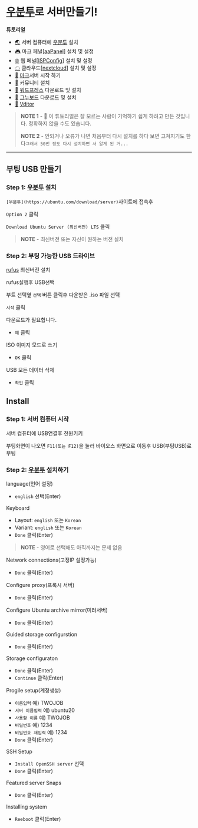 # [우분투](https://ubuntu.com/download/server)로 서버만들기!


**튜토리얼**

- [🌏](https://github.com/TWOJOB/server/blob/main/ubuntu/ubuntu.md) 서버 컴퓨터에 [우분투](https://ubuntu.com/download/server) 설치
- [🎮]() 마크 페널[[aaPanel](https://www.aapanel.com/index.html)] 설치 및 설정
- [🌐]() 웹 페널[[ISPConfig](https://www.ispconfig.org/)] 설치 및 설정
- [☁]() 클라우드[[nextcloud](https://nextcloud.com/)] 설치 및 설정
- [🚀]() [마크](https://www.minecraft.net/ko-kr)서버 시작 하기
- [🚀]() 커뮤니티 설치
- [🚀]() [워드프레스](https://ko.wordpress.org/download/) 다운로드 및 설치
- [🚀]() [그누보드](https://sir.kr/g5_pds) 다운로드 및 설치
- [🚀]() [Vditor](https://b3log.org/vditor/)

> **NOTE 1** - 👋 이 튜토리얼은 잘 모르는 사람이 기억하기 쉽게 하려고 만든 것입니다. 정확하지 않을 수도 있습니다.
>
> **NOTE 2** - 안되거나 오류가 나면 처음부터 다시 설치를 하다 보면 고쳐지기도 한다`그래서 50번 정도 다시 설치하면 서 알게 된 거...`

----


## 부팅 USB 만들기

### Step 1: [우분투](https://ubuntu.com/download/server) 설치

`[우분투](https://ubuntu.com/download/server)`사이트에 접속후

`Option 2` 클릭

`Download Ubuntu Server (최신버전) LTS` 클릭

> **NOTE** - 최신버전 또는 자신이 원하는 버전 설치

### Step 2: 부팅 가능한 USB 드라이브

[rufus](https://rufus.ie/ko/) 최신버전 설치

rufus실행후 USB선택

부트 선택옆 `선택` 버튼 클릭후 다운받은 .iso 파일 선택

`시작` 클릭

다운로드가 필요합니다.
- `예` 클릭

ISO 이미지 모드로 쓰기
- `OK` 클릭

USB 모든 데이터 삭제
- `확인` 클릭

## Install

### Step 1: 서버 컴퓨터 시작

서버 컴퓨터에 USB연결후 전원키키

부팅화면이 나오면 `F11(또는 F12)`을 눌러 바이오스 화면으로 이동후 USB(부팅USB)로 부팅

### Step 2: [우분투](https://ubuntu.com/download/server) 설치하기

language(언어 설정)
- `english` 선택(Enter)

Keyboard
- Layout: `english` 또는 `Korean`
- Variant: `english` 또는 `Korean`
- `Done` 클릭(Enter)

> **NOTE** - 영어로 선택해도 아직까지는 문제 없음

Network connections(고정IP 설정가능)
- `Done` 클릭(Enter)

Configure proxy(프록시 서버)
- `Done` 클릭(Enter)

Configure Ubuntu archive mirror(미러서버)
- `Done` 클릭(Enter)

Guided storage configurstion
- `Done` 클릭(Enter)

Storage configuraton
- `Done` 클릭(Enter)
- `Continue` 클릭(Enter)

Progile setup(계정생성)
- `이름입력` 예) TWOJOB
- `서버 이름입력` 예) ubuntu20
- `사용할 이름` 예) TWOJOB
- `비밀번호` 예) 1234
- `비밀번호 재입력` 예) 1234
- `Done` 클릭(Enter)

SSH Setup
- `Install OpenSSH server` 선택
- `Done` 클릭(Enter)

Featured server Snaps
- `Done` 클릭(Enter)


Installing system
- `Reeboot` 클릭(Enter)



